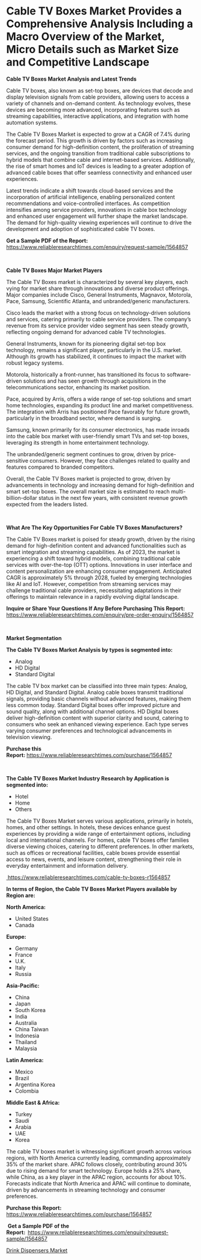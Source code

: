 <p><h1>Cable TV Boxes Market Provides a Comprehensive Analysis Including a Macro Overview of the Market, Micro Details such as Market Size and Competitive Landscape</h1></p><p><strong>Cable TV Boxes Market Analysis and Latest Trends</strong></p>
<p><p>Cable TV boxes, also known as set-top boxes, are devices that decode and display television signals from cable providers, allowing users to access a variety of channels and on-demand content. As technology evolves, these devices are becoming more advanced, incorporating features such as streaming capabilities, interactive applications, and integration with home automation systems.</p><p>The Cable TV Boxes Market is expected to grow at a CAGR of 7.4% during the forecast period. This growth is driven by factors such as increasing consumer demand for high-definition content, the proliferation of streaming services, and the ongoing transition from traditional cable subscriptions to hybrid models that combine cable and internet-based services. Additionally, the rise of smart homes and IoT devices is leading to a greater adoption of advanced cable boxes that offer seamless connectivity and enhanced user experiences.</p><p>Latest trends indicate a shift towards cloud-based services and the incorporation of artificial intelligence, enabling personalized content recommendations and voice-controlled interfaces. As competition intensifies among service providers, innovations in cable box technology and enhanced user engagement will further shape the market landscape. The demand for high-quality viewing experiences will continue to drive the development and adoption of sophisticated cable TV boxes.</p></p>
<p><strong>Get a Sample PDF of the Report:&nbsp;</strong> <a href="https://www.reliableresearchtimes.com/enquiry/request-sample/1564857?utm_campaign=2193&utm_medium=2&utm_source=Github&utm_content=ia&utm_term=05042025&utm_id=cable-tv-boxes">https://www.reliableresearchtimes.com/enquiry/request-sample/1564857</a></p>
<p>&nbsp;</p>
<p><strong>Cable TV Boxes Major Market Players</strong></p>
<p><p>The Cable TV Boxes market is characterized by several key players, each vying for market share through innovations and diverse product offerings. Major companies include Cisco, General Instruments, Magnavox, Motorola, Pace, Samsung, Scientific Atlanta, and unbranded/generic manufacturers.</p><p>Cisco leads the market with a strong focus on technology-driven solutions and services, catering primarily to cable service providers. The company’s revenue from its service provider video segment has seen steady growth, reflecting ongoing demand for advanced cable TV technologies.</p><p>General Instruments, known for its pioneering digital set-top box technology, remains a significant player, particularly in the U.S. market. Although its growth has stabilized, it continues to impact the market with robust legacy systems.</p><p>Motorola, historically a front-runner, has transitioned its focus to software-driven solutions and has seen growth through acquisitions in the telecommunications sector, enhancing its market position.</p><p>Pace, acquired by Arris, offers a wide range of set-top solutions and smart home technologies, expanding its product line and market competitiveness. The integration with Arris has positioned Pace favorably for future growth, particularly in the broadband sector, where demand is surging.</p><p>Samsung, known primarily for its consumer electronics, has made inroads into the cable box market with user-friendly smart TVs and set-top boxes, leveraging its strength in home entertainment technology.</p><p>The unbranded/generic segment continues to grow, driven by price-sensitive consumers. However, they face challenges related to quality and features compared to branded competitors.</p><p>Overall, the Cable TV Boxes market is projected to grow, driven by advancements in technology and increasing demand for high-definition and smart set-top boxes. The overall market size is estimated to reach multi-billion-dollar status in the next few years, with consistent revenue growth expected from the leaders listed.</p></p>
<p>&nbsp;</p>
<p><strong>What Are The Key Opportunities For Cable TV Boxes Manufacturers?</strong></p>
<p><p>The Cable TV Boxes market is poised for steady growth, driven by the rising demand for high-definition content and advanced functionalities such as smart integration and streaming capabilities. As of 2023, the market is experiencing a shift toward hybrid models, combining traditional cable services with over-the-top (OTT) options. Innovations in user interface and content personalization are enhancing consumer engagement. Anticipated CAGR is approximately 5% through 2028, fueled by emerging technologies like AI and IoT. However, competition from streaming services may challenge traditional cable providers, necessitating adaptations in their offerings to maintain relevance in a rapidly evolving digital landscape.</p></p>
<p><strong>Inquire or Share Your Questions If Any Before Purchasing This Report:</strong> <a href="https://www.reliableresearchtimes.com/enquiry/pre-order-enquiry/1564857?utm_campaign=2193&utm_medium=2&utm_source=Github&utm_content=ia&utm_term=05042025&utm_id=cable-tv-boxes">https://www.reliableresearchtimes.com/enquiry/pre-order-enquiry/1564857</a></p>
<p>&nbsp;</p>
<p><strong>Market Segmentation</strong></p>
<p><strong>The Cable TV Boxes Market Analysis by types is segmented into:</strong></p>
<p><ul><li>Analog</li><li>HD Digital</li><li>Standard Digital</li></ul></p>
<p><p>The cable TV box market can be classified into three main types: Analog, HD Digital, and Standard Digital. Analog cable boxes transmit traditional signals, providing basic channels without advanced features, making them less common today. Standard Digital boxes offer improved picture and sound quality, along with additional channel options. HD Digital boxes deliver high-definition content with superior clarity and sound, catering to consumers who seek an enhanced viewing experience. Each type serves varying consumer preferences and technological advancements in television viewing.</p></p>
<p><strong>Purchase this Report:&nbsp;</strong><a href="https://www.reliableresearchtimes.com/purchase/1564857?utm_campaign=2193&utm_medium=2&utm_source=Github&utm_content=ia&utm_term=05042025&utm_id=cable-tv-boxes">https://www.reliableresearchtimes.com/purchase/1564857</a></p>
<p>&nbsp;</p>
<p><strong>The Cable TV Boxes Market Industry Research by Application is segmented into:</strong></p>
<p><ul><li>Hotel</li><li>Home</li><li>Others</li></ul></p>
<p><p>The Cable TV Boxes Market serves various applications, primarily in hotels, homes, and other settings. In hotels, these devices enhance guest experiences by providing a wide range of entertainment options, including local and international channels. For homes, cable TV boxes offer families diverse viewing choices, catering to different preferences. In other markets, such as offices or recreational facilities, cable boxes provide essential access to news, events, and leisure content, strengthening their role in everyday entertainment and information delivery.</p></p>
<p><a href="https://www.reliableresearchtimes.com/cable-tv-boxes-r1564857?utm_campaign=2193&utm_medium=2&utm_source=Github&utm_content=ia&utm_term=05042025&utm_id=cable-tv-boxes">&nbsp;https://www.reliableresearchtimes.com/cable-tv-boxes-r1564857</a></p>
<p><strong>In terms of Region, the Cable TV Boxes Market Players available by Region are:</strong></p>
<p>
    <p> <strong> North America: </strong>
        <ul>
            <li>United States</li>
            <li>Canada</li>
        </ul>
        </p> 
    <p> <strong> Europe: </strong>
        <ul>
            <li>Germany</li>
            <li>France</li>
            <li>U.K.</li>
            <li>Italy</li>
            <li>Russia</li>
        </ul>
        </p> 
    <p> <strong> Asia-Pacific: </strong>
        <ul>
            <li>China</li>
            <li>Japan</li>
            <li>South Korea</li>
            <li>India</li>
            <li>Australia</li>
            <li>China Taiwan</li>
            <li>Indonesia</li>
            <li>Thailand</li>
            <li>Malaysia</li>
        </ul>
        </p> 
    <p> <strong> Latin America: </strong>
        <ul>
            <li>Mexico</li>
            <li>Brazil</li>
            <li>Argentina Korea</li>
            <li>Colombia</li>
        </ul>
        </p> 
    <p> <strong> Middle East & Africa: </strong>
        <ul>
            <li>Turkey</li>
            <li>Saudi</li>
            <li>Arabia</li>
            <li>UAE</li>
            <li>Korea</li>
        </ul>
    </p>
    </p>
<p><p>The cable TV boxes market is witnessing significant growth across various regions, with North America currently leading, commanding approximately 35% of the market share. APAC follows closely, contributing around 30% due to rising demand for smart technology. Europe holds a 25% share, while China, as a key player in the APAC region, accounts for about 10%. Forecasts indicate that North America and APAC will continue to dominate, driven by advancements in streaming technology and consumer preferences.</p></p>
<p><strong>Purchase this Report: </strong><a href="https://www.reliableresearchtimes.com/purchase/1564857?utm_campaign=2193&utm_medium=2&utm_source=Github&utm_content=ia&utm_term=05042025&utm_id=cable-tv-boxes">https://www.reliableresearchtimes.com/purchase/1564857</a></p>
<p>&nbsp;<strong>Get a Sample PDF of the Report:&nbsp;&nbsp;</strong><a href="https://www.reliableresearchtimes.com/enquiry/request-sample/1564857?utm_campaign=2193&utm_medium=2&utm_source=Github&utm_content=ia&utm_term=05042025&utm_id=cable-tv-boxes">https://www.reliableresearchtimes.com/enquiry/request-sample/1564857</a></p>
<p><strong></strong></p>
<p><p><a href="https://github.com/ygfu6u/Market-Research-Report-List-2/blob/main/drink-dispensers-market.md?utm_campaign=2193&utm_medium=2&utm_source=Github&utm_content=ia&utm_term=05042025&utm_id=cable-tv-boxes">Drink Dispensers Market</a></p></p>